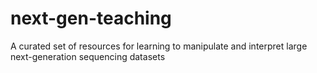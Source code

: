 # next-gen-teaching
A curated set of resources for learning to manipulate and interpret large next-generation sequencing datasets
